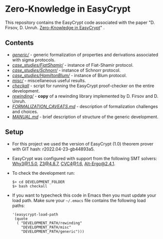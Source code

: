 # Zero-Knowledge in EasyCrypt

This repository contains the EasyCrypt code associated with the paper "D. Firsov, D. Unruh. [Zero-Knowledge in EasyCrypt](https://eprint.iacr.org/2022/926)" .

## Contents
- *[generic/](generic)*  - generic formalization of properties and derivations associated with sigma protocols.
- *[case_studies/FiatShamir/](case_studies/FiatShamir/)* - instance of Fiat-Shamir protocol.
- *[case_studies/Schnorr/](case_studies/Schnorr/)* - instance of Schnorr protocol.
- *[case_studies/HamiltonBlum/](case_studies/HamiltonBlum/)* - instance of Blum protocol. 
- *[misc/](misc/)* - miscellaneous useful results.
- *[checkall](checkall)* - script for running the EasyCrypt proof-checker on the entire development.
- *[rewinding/](rewinding/)* - **copy** of a rewinding library implemented by D. Firsov and D. Unruh.
- *[FORMALIZATION_CAVEATS.md](FORMALIZATION_CAVEATS.md)* - description of formalization challenges and choices.
- *[MANUAL.md](MANUAL.md)* - brief description of structure of the generic development.

## Setup
* For this project we used the version of EasyCrypt (1.0) theorem prover with GIT hash: r2022.04-23-gb44893a5.
* EasyCrypt was configured with support from the following SMT solvers: Why3@1.5.0, Z3@4.8.7, CVC4@1.6, Alt-Ergo@2.4.1.
* To check the development run:

      $> cd DEVELOPMENT_FOLDER
      $> bash checkall

* If you want to typecheck this code in Emacs then you must update your load path. Make sure your `~/.emacs` file contains the following load paths:

      '(easycrypt-load-path
       (quote
        ( "DEVELOPMENT_PATH/rewinding" 
          "DEVELOPMENT_PATH/misc"
          "DEVELOPMENT_PATH/generic")))

  





